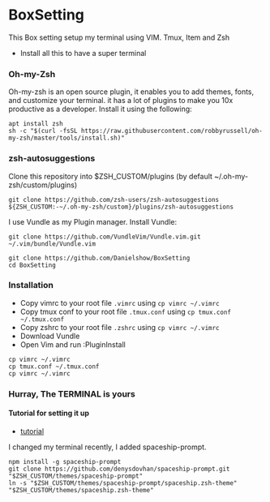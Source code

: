 # BoxSetting
This Box setting setup my terminal using VIM. Tmux, Item and Zsh

- Install all this to have a super terminal
### Oh-my-Zsh
Oh-my-zsh is an open source plugin, it enables you to add themes, fonts, and customize your terminal. it has a lot of plugins to make you 10x productive as a developer. Install it using the following:

```
apt install zsh
sh -c "$(curl -fsSL https://raw.githubusercontent.com/robbyrussell/oh-my-zsh/master/tools/install.sh)"
```
### zsh-autosuggestions
Clone this repository into $ZSH_CUSTOM/plugins (by default ~/.oh-my-zsh/custom/plugins)
```
git clone https://github.com/zsh-users/zsh-autosuggestions ${ZSH_CUSTOM:-~/.oh-my-zsh/custom}/plugins/zsh-autosuggestions
```

I use Vundle as my Plugin manager. Install Vundle:
```
git clone https://github.com/VundleVim/Vundle.vim.git ~/.vim/bundle/Vundle.vim
```
```
git clone https://github.com/Danielshow/BoxSetting
cd BoxSetting
```

### Installation
- Copy vimrc to your root file `.vimrc` using `cp vimrc ~/.vimrc`
- Copy tmux conf to your root file `.tmux.conf` using `cp tmux.conf ~/.tmux.conf`
- Copy zshrc to your root file `.zshrc` using `cp vimrc ~/.vimrc`
- Download Vundle
- Open Vim and run :PluginInstall
```
cp vimrc ~/.vimrc
cp tmux.conf ~/.tmux.conf
cp vimrc ~/.vimrc
```

### Hurray, The TERMINAL is yours

#### Tutorial for setting it up
- [tutorial](https://danielshow.dev/blogs/setting-up-vim-tmux-iterm-and-oh-my-zsh-a-better-workflow)

I changed my terminal recently, I added spaceship-prompt. 
```
npm install -g spaceship-prompt
git clone https://github.com/denysdovhan/spaceship-prompt.git "$ZSH_CUSTOM/themes/spaceship-prompt"
ln -s "$ZSH_CUSTOM/themes/spaceship-prompt/spaceship.zsh-theme" "$ZSH_CUSTOM/themes/spaceship.zsh-theme"
```
